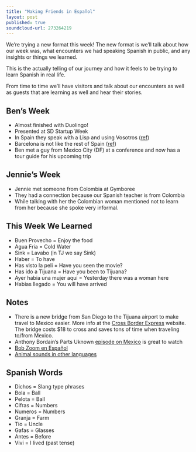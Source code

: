 ```yaml
---
title: "Making Friends in Español"
layout: post
published: true
soundcloud-url: 273264219
---
```

We’re trying a new format this week! The new format is we’ll talk about how our week was, what encounters we had speaking Spanish in public, and any insights or things we learned.

This is the actually telling of our journey and how it feels to be trying to learn Spanish in real life.

From time to time we’ll have visitors and talk about our encounters as well as guests that are learning as well and hear their stories.

## Ben’s Week
* Almost finished with Duolingo!
* Presented at SD Startup Week
* In Spain they speak with a Lisp and using Vosotros ([ref](https://en.wikipedia.org/wiki/Phonological_history_of_Spanish_coronal_fricatives))
* Barcelona is not like the rest of Spain ([ref](https://en.wikipedia.org/wiki/Catalonia))
* Ben met a guy from Mexico City (DF) at a conference and now has a tour guide for his upcoming trip

## Jennie’s Week
* Jennie met someone from Colombia at Gymboree
* They had a connection because our Spanish teacher is from Colombia
* While talking with her the Colombian woman mentioned not to learn from her because she spoke very informal.

## This Week We Learned
* Buen Provecho = Enjoy the food
* Agua Fria = Cold Water
* Sink = Lavabo (in TJ we say Sink)
* Haber = To have
* Has visto la peli = Have you seen the movie?
* Has ido a Tijuana = Have you been to Tijuana?
* Ayer habia una mujer aqui = Yesterday there was a woman here
* Habias llegado = You will have arrived

## Notes
* There is a new bridge from San Diego to the Tijuana airport to make travel to Mexico easier. More info at the [Cross Border Express](https://www.crossborderxpress.com/node/1) website. The bridge costs $18 to cross and saves tons of time when traveling to/from Mexico.
* Anthony Bordain’s Parts Uknown [episode on Mexico](http://www.cnn.com/video/shows/anthony-bourdain-parts-unknown/season-3/mexico/) is great to watch
* [Bob Zoom en Español](https://www.youtube.com/playlist?list=PLfERVKDmUA50FCL8HeBQmHq07Aem_MRXn)
* [Animal sounds in other languages](https://www.esl-languages.com/en/study-abroad/coffee-time/animal-sounds/index.htm)

## Spanish Words
* Dichos = Slang type phrases
* Bola = Ball
* Pelota = Ball
* Cifras = Numbers
* Numeros = Numbers
* Granja = Farm
* Tio = Uncle
* Gafas = Glasses
* Antes = Before
* Vivi = I lived (past tense)
